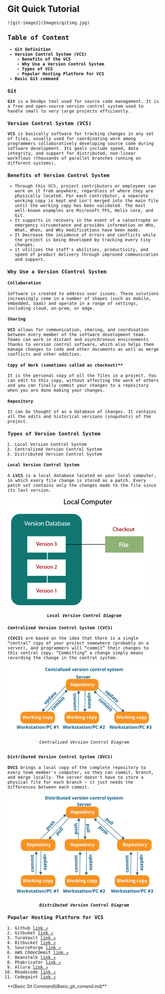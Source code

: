 # Git Quick Tutorial
<span style="font-family: Monospace;">
![git-image2](Images/gitimg.jpg)

## Table of Content
- **Git Definition**
- **Version Control System (VCS)**
  - **Benefits of the VCS**
  - **Why Use a Version Control System** 
  - **Types of VCS**
  - **Popular Hosting Platform for VCS**
- **Basic Git command**
  

### Git
**Git** is a DevOps tool used for source code management. It is a free and open-source version control system used to handle small to very large projects efficiently.  

### Version Control System (VCS)
 **VCS** is basically software for tracking changes in any set of files, usually used for coordinating work among programmers collaboratively developing source code during software development. Its goals include speed, data integrity, and support for distributed, non-linear workflows (thousands of parallel branches running on different systems).

 ### Benefits of Version Control System
 - Through this VCS, project contributors or employees can work on it from anywhere, regardless of where they are physically located. For each contributor, a separate working copy is kept and isn't merged into the main file until the working copy has been validated. The most well-known examples are Microsoft TFS, Helix core, and Git.
 - It supports in recovery in the event of a catastrophe or emergency circumstance and provides information on Who, What, When, and Why modifications have been made.
 - It Decrease the incidence of errors and conflicts while the project is being developed by tracking every tiny changes.
 - it utilizes the staff's abilities, productivity, and speed of product delivery through improved communication and support.

### Why Use a Version CControl System

#### Collaboration
Software is created to address user issues. These solutions increasingly come in a number of shapes (such as mobile, embedded, SaaS) and operate in a range of settings, including cloud, on-prem, or edge.

#### Sharing 
**VCS** allows for communication, sharing, and coordination between every member of the software development team. Teams can work in distant and asynchronous environments thanks to version control software, which also helps them manage changes to code and other documents as well as merge conflicts and other oddities.

#### Copy of Work (sometimes called as checkout)**
It is the personal copy of all the files in a project. You can edit to this copy, without affecting the work of others and you can finally commit your changes to a repository when you are done making your changes.

#### Repository
It can be thought of as a database of changes. It contains all the edits and historical versions (snapshots) of the project.



 ### Types of Version Control System
 1. Local Version Control System
 2. Centralized Version Control System 
 3. Distributed Version Control System


#### Local Version Control System 
A **LVCS** is a local database located on your local computer, in which every file change is stored as a patch. Every patch set contains only the changes made to the file since its last version.

![Local_version_control_system](Images/local-version%20control.png)
##### <p style="text-align: center;">*Local Version Control Diagram*</p>


#### Centralized Version Control System (CVCS)
**(CVCS)** are based on the idea that there is a single “central” copy of your project somewhere (probably on a server), and programmers will “commit” their changes to this central copy. “Committing” a change simply means recording the change in the central system. 


![centralized_version_control_system](Images/Centralized-Version-Control.png)
###### <p style="text-align: center;">*Centralized Version Control Diagram*</p>


#### Distributed Version Control System (DVCS)
**DVCS** brings a local copy of the complete repository to every team member's computer, so they can commit, branch, and merge locally. The server doesn't have to store a physical file for each branch — it just needs the differences between each commit.


![distributed_version_control_system](Images/Distributed-Version-Control-System.png)
##### <p style="text-align: center;"> *Distributed Version Control Diagram*</p>


### Popular Hosting Platform for VCS
1. Github [link :arrow_upper_right:](https://github.com/)
2. Gitbuket [link :arrow_upper_right:](https://github.com/gitbucket)
3. TuraVault [link :arrow_upper_right:](https://www.inflectra.com/)
4. Bitbucket [link :arrow_upper_right:](https://bitbucket.org/product)
5. SourceForge [link :arrow_upper_right:](https://sourceforge.net/)
6. AWS COdeCOmmit [link :arrow_upper_right:](https://aws.amazon.com/codecommit/)
7. Beanstalk [link :arrow_upper_right:](https://beanstalkapp.com/)
8. Phabricator [link :arrow_upper_right:](https://www.phacility.com/phabricator/)
9. Allura [link :arrow_upper_right:](https://allura.apache.org/)
10. Rhodecode [link :arrow_upper_right:](https://rhodecode.com/try-rhodecode)
11. Codegaint [link :arrow_upper_right:](https://codegiant.io/home)
    
</span>
    **[Basic Git Command](Basic_git_comand.md)**